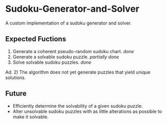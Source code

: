 # Sudoku-Generator-and-Solver
A custom implementation of a sudoku generator and solver. 

## Expected Fuctions
1. Generate a coherent pseudo-random sudoku chart. *done*
2. Generate a solvable sudoku puzzle. *partially done* 
3. Solve solvable sudoku puzzles. *done*

Ad. 2)
The algorithm does not yet generate puzzles that yield unique solutions.

## Future
* Efficiently determine the solvability of a given sudoku puzzle.
* Alter unsolvable sudoku puzzles with as little alterations as possible to make it solvable.
